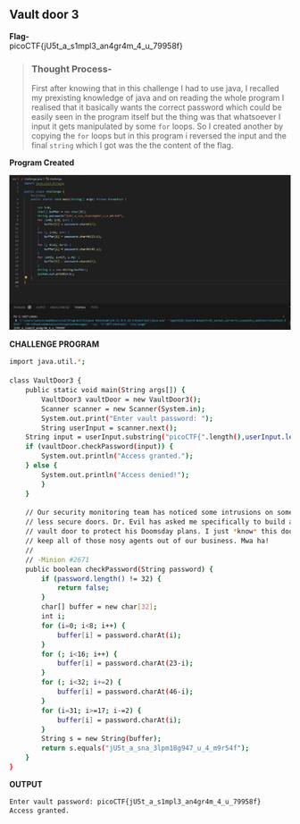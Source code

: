 ## Vault door 3

**Flag-**   
picoCTF{jU5t_a_s1mpl3_an4gr4m_4_u_79958f}

> ### **Thought Process-**   
>First after knowing that in this challenge I had to use java, I recalled my prexisting knowledge of java and on reading the whole program I realised that it 
basically wants the correct password which could be easily seen in the program itself but the thing was that whatsoever I input it gets manipulated by some
`for` loops. So I created another by copying the `for` loops but in this program i reversed the input and the final `string` which I got was the the content
of the flag.

**Program Created**          

![Program which I created to get the flag content ](../Images/Vaultdoor3_created_program.png)

**CHALLENGE PROGRAM**      
```bash
import java.util.*;

class VaultDoor3 {
    public static void main(String args[]) {
        VaultDoor3 vaultDoor = new VaultDoor3();
        Scanner scanner = new Scanner(System.in);
        System.out.print("Enter vault password: ");
        String userInput = scanner.next();
	String input = userInput.substring("picoCTF{".length(),userInput.length()-1);
	if (vaultDoor.checkPassword(input)) {
	    System.out.println("Access granted.");
	} else {
	    System.out.println("Access denied!");
        }
    }

    // Our security monitoring team has noticed some intrusions on some of the
    // less secure doors. Dr. Evil has asked me specifically to build a stronger
    // vault door to protect his Doomsday plans. I just *know* this door will
    // keep all of those nosy agents out of our business. Mwa ha!
    //
    // -Minion #2671
    public boolean checkPassword(String password) {
        if (password.length() != 32) {
            return false;
        }
        char[] buffer = new char[32];
        int i;
        for (i=0; i<8; i++) {
            buffer[i] = password.charAt(i);
        }
        for (; i<16; i++) {
            buffer[i] = password.charAt(23-i);
        }
        for (; i<32; i+=2) {
            buffer[i] = password.charAt(46-i);
        }
        for (i=31; i>=17; i-=2) {
            buffer[i] = password.charAt(i);
        }
        String s = new String(buffer);
        return s.equals("jU5t_a_sna_3lpm18g947_u_4_m9r54f");
    }
}

```
**OUTPUT**    
```
Enter vault password: picoCTF{jU5t_a_s1mpl3_an4gr4m_4_u_79958f}
Access granted.
```
